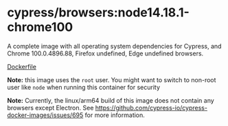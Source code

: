 <!--
WARNING: this file was autogenerated by generate-browser-image.js using

    yarn add:browser -- 14.18.1 --chrome=100.0.4896.88
-->

# cypress/browsers:node14.18.1-chrome100

A complete image with all operating system dependencies for Cypress, and Chrome 100.0.4896.88, Firefox undefined, Edge undefined browsers.

[Dockerfile](Dockerfile)

**Note:** this image uses the `root` user. You might want to switch to non-root user like `node` when running this container for security

**Note:** Currently, the linux/arm64 build of this image does not contain any browsers except Electron. See https://github.com/cypress-io/cypress-docker-images/issues/695 for more information.
